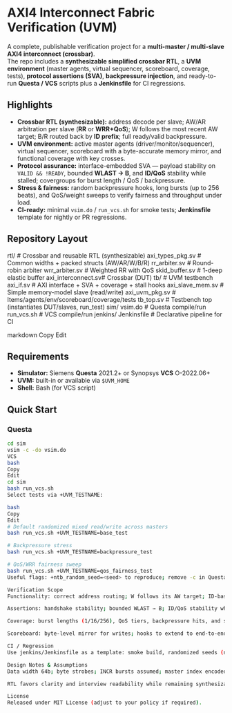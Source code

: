 # AXI4 Interconnect Fabric Verification (UVM)

A complete, publishable verification project for a **multi-master / multi-slave AXI4 interconnect (crossbar)**.  
The repo includes a **synthesizable simplified crossbar RTL**, a **UVM environment** (master agents, virtual sequencer, scoreboard, coverage, tests), **protocol assertions (SVA)**, **backpressure injection**, and ready-to-run **Questa / VCS** scripts plus a **Jenkinsfile** for CI regressions.

## Highlights

- **Crossbar RTL (synthesizable):** address decode per slave; AW/AR arbitration per slave (**RR** or **WRR+QoS**); W follows the most recent AW target; B/R routed back by **ID prefix**; full ready/valid backpressure.
- **UVM environment:** active master agents (driver/monitor/sequencer), virtual sequencer, scoreboard with a byte-accurate memory mirror, and functional coverage with key crosses.
- **Protocol assurance:** interface-embedded SVA — payload stability on `VALID && !READY`, bounded **WLAST → B**, and **ID/QoS** stability while stalled; covergroups for burst length / QoS / backpressure.
- **Stress & fairness:** random backpressure hooks, long bursts (up to 256 beats), and QoS/weight sweeps to verify fairness and throughput under load.
- **CI-ready:** minimal `vsim.do` / `run_vcs.sh` for smoke tests; **Jenkinsfile** template for nightly or PR regressions.

## Repository Layout

rtl/ # Crossbar and reusable RTL (synthesizable)
axi_types_pkg.sv # Common widths + packed structs (AW/AR/W/B/R)
rr_arbiter.sv # Round-robin arbiter
wrr_arbiter.sv # Weighted RR with QoS
skid_buffer.sv # 1-deep elastic buffer
axi_interconnect.sv# Crossbar (DUT)
tb/ # UVM testbench
axi_if.sv # AXI interface + SVA + coverage + stall hooks
axi_slave_mem.sv # Simple memory-model slave (read/write)
axi_uvm_pkg.sv # Items/agents/env/scoreboard/coverage/tests
tb_top.sv # Testbench top (instantiates DUT/slaves, run_test)
sim/
vsim.do # Questa compile/run
run_vcs.sh # VCS compile/run
jenkins/
Jenkinsfile # Declarative pipeline for CI

markdown
Copy
Edit

## Requirements

- **Simulator:** Siemens **Questa** 2021.2+ or Synopsys **VCS** O-2022.06+
- **UVM:** built-in or available via `$UVM_HOME`
- **Shell:** Bash (for VCS script)

## Quick Start

### Questa
```bash
cd sim
vsim -c -do vsim.do
VCS
bash
Copy
Edit
cd sim
bash run_vcs.sh
Select tests via +UVM_TESTNAME:

bash
Copy
Edit
# Default randomized mixed read/write across masters
bash run_vcs.sh +UVM_TESTNAME=base_test

# Backpressure stress
bash run_vcs.sh +UVM_TESTNAME=backpressure_test

# QoS/WRR fairness sweep
bash run_vcs.sh +UVM_TESTNAME=qos_fairness_test
Useful flags: +ntb_random_seed=<seed> to reproduce; remove -c in Questa to open GUI and add waveform commands.

Verification Scope
Functionality: correct address routing; W follows its AW target; ID-based B/R return; RR/WRR fairness; robustness under backpressure; no deadlock in covered scenarios.

Assertions: handshake stability; bounded WLAST → B; ID/QoS stability while stalled (extendable to a full AXI checker set).

Coverage: burst lengths (1/16/256), QoS tiers, backpressure hits, and selected crosses.

Scoreboard: byte-level mirror for writes; hooks to extend to end-to-end read-data checks via passive slave-side monitors.

CI / Regression
Use jenkins/Jenkinsfile as a template: smoke build, randomized seeds (nightly), and QoS/backpressure suites; logs are archived per build to enable seed-accurate reproduction.

Design Notes & Assumptions
Data width 64b; byte strobes; INCR bursts assumed; master index encoded in the ID prefix for return routing.

RTL favors clarity and interview readability while remaining synthesizable; extend as needed for WRAP/FIXED, error responses, same-ID ordering rules, etc.

License
Released under MIT License (adjust to your policy if required).
